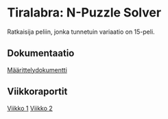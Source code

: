 # Tiralabra: N-Puzzle Solver
Ratkaisija peliin, jonka tunnetuin variaatio on 15-peli.

## Dokumentaatio
[Määrittelydokumentti](./dokumentaatio/maarittely.md)

## Viikkoraportit
[Viikko 1](./dokumentaatio/viikko1.md)
[Viikko 2](./dokumentaatio/viikko2.md)
